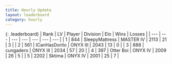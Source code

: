 ```yaml
---
title: Hourly Update
layout: leaderboard
category: hourly
---
```


{: .leaderboard}
| Rank | LV | Player | Division | Elo | Wins | Losses |
| --- | --- | --- | --- | --- | --- | --- |
| <span data-change="0">1</span> | 844 | <span title="ID: 153129">SleepyMattress</span> | MASTER IV | <span data-change="0">2113</span> | <span data-change="0">21</span> | <span data-change="0">3</span> |
| <span data-change="1">2</span> | 561 | <span title="ID: 415713">ICanHasDorito</span> | ONYX III | <span data-change="0">2043</span> | <span data-change="0">13</span> | <span data-change="0">0</span> |
| <span data-change="-1">3</span> | 888 | <span title="ID: 54134">cungadero</span> | ONYX III | <span data-change="-11">2034</span> | <span data-change="4">57</span> | <span data-change="2">20</span> |
| <span data-change="1">4</span> | 397 | <span title="ID: 219732">Otter Boi</span> | ONYX IV | <span data-change="34">2009</span> | <span data-change="4">26</span> | <span data-change="0">5</span> |
| <span data-change="-1">5</span> | 2202 | <span title="ID: 353063">Sktima</span> | ONYX IV | <span data-change="0">2001</span> | <span data-change="0">25</span> | <span data-change="0">7</span> |